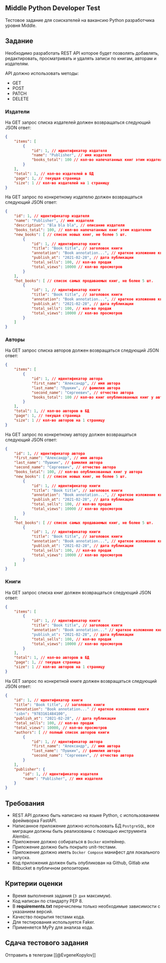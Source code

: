## Middle Python Developer Test

Тестовое задание для соискателей на вакансию Python разработчика уровня Middle.

## Задание

Необходимо разработать REST API которое будет позволять добавлять, редактировать, просматривать и удалять записи по книгам, авторам и издателям.

API должно использовать методы:

-   GET
-   POST
-   PATCH
-   DELETE

### Издатели

На GET запрос списка издателей должен возвращаться следующий JSON ответ:

```json
{
	"items": [
		{
			"id": 1, // идентификатор издателя
			"name": "Publisher", // имя издателя
			"books_total": 100 // кол-во напечатанных книг этим издателем
		}
	],
	"total": 1, // кол-во издателей в БД
	"page": 1, // текущая страница
	"size": 1 // кол-во издателей на 1 страницу
}
```

На GET запрос по конкретному издателю должен возвращаться следующий JSON ответ:

```json
{
	"id": 1, // идентификатор издателя
	"name": "Publisher", // имя издателя
	"description": "Bla bla bla", // описание издателя
	"books_total": 100, // кол-во напечатанных книг этим издателем
	"new_books": [ // список новых книг, не более 5 шт.
		{
			"id": 1, // идентификатор книги
			"title": "Book title", // заголовок книги
			"annotation": "Book annotation...", // краткое изложение книги
			"publish_at": "2021-02-28", // дата публикации
			"total_sells": 100, // кол-во продаж
			"total_views": 10000 // кол-во просмотров
		}
	],
	"hot_books": [ // список самых продаваемых книг, не более 5 шт.
		{
			"id": 1, // идентификатор книги
			"title": "Book title", // заголовок книги
			"annotation": "Book annotation...", // краткое изложение книги
			"publish_at": "2021-02-28", // дата публикации
			"total_sells": 100, // кол-во продаж
			"total_views": 10000 // кол-во просмотров
		}
	]
}
```

### Авторы

На GET запрос списка авторов должен возвращаться следующий JSON ответ:

```json
{
	"items": [
		{
			"id": 1, // идентификатор автора
			"first_name": "Александр", // имя автора
			"last_name": "Пушкин", // фамилия автора
			"second_name": "Сергеевич", // отчество автора
			"books_total": 100 // кол-во книг опубликованных книг у автора
		}
	],
	"total": 1, // кол-во авторов в БД
	"page": 1, // текущая страница
	"size": 1 // кол-во авторов на 1 страницу
}
```

На GET запрос по конкретному автору должен возвращаться следующий JSON ответ:

```json
{
	"id": 1, // идентификатор автора
	"first_name": "Александр", // имя автора
	"last_name": "Пушкин", // фамилия автора
	"second_name": "Сергеевич", // отчество автора
	"books_total": 100, // кол-во опубликованных книг у автора
	"new_books": [ // список новых книг, не более 5 шт.
		{
			"id": 1, // идентификатор книги
			"title": "Book title", // заголовок книги
			"annotation": "Book annotation...", // краткое изложение книги
			"publish_at": "2021-02-28", // дата публикации
			"total_sells": 100, // кол-во продаж
			"total_views": 10000 // кол-во просмотров
		}
	],
	"hot_books": [ // список самых продаваемых книг, не более 5 шт.
		{
			"id": 1, // идентификатор книги
			"title": "Book title", // заголовок книги
			"annotation": "Book annotation...", // краткое изложение книги
			"publish_at": "2021-02-28", // дата публикации
			"total_sells": 100, // кол-во продаж
			"total_views": 10000 // кол-во просмотров
		}
	]
}
```

### Книги

На GET запрос списка книг должен возвращаться следующий JSON ответ:

```json
{
	"items": [
		{
			"id": 1, // идентификатор книги
			"title": "Book title", // заголовок книги
			"annotation": "Book annotation..." // краткое изложение книги
			"publish_at": "2021-02-28", // дата публикации
			"total_sells": 100, // кол-во продаж
			"total_views": 10000 // кол-во просмотров
		}
	],
	"total": 1, // кол-во авторов в БД
	"page": 1, // текущая страница
	"size": 1 // кол-во авторов на 1 страницу
}
```

На GET запрос по конкретной книге должен возвращаться следующий JSON ответ:

```json
{
	"id": 1, // идентификатор книги
	"title": "Book title", // заголовок книги
	"annotation": "Book annotation..." // краткое изложение книги
	"isbn": "9783161484100",
	"publish_at": "2021-02-28", // дата публикации
	"total_sells": 100, // кол-во продаж
	"total_views": 10000, // кол-во просмотров
	"authors": [ // полный список авторов книги
		{
			"id": 1, // идентификатор автора
			"first_name": "Александр", // имя автора
			"last_name": "Пушкин", // фамилия автора
			"second_name": "Сергеевич", // отчество автора
		}
	],
	"publisher": {
		"id": 1, // идентификатор издателя
		"name": "Publisher", // имя издателя
	}
}
```

## Требования

-   REST API должно быть написано на языке Python, с использованием фреймворка FastAPI. 
-   Написанное приложение должно использовать БД `PostgreSQL`, все миграции должны быть реализованы с помощью инструмента Alembic.
-   Приложение должно собираться в `Docker` контейнер.
-   Приложение должно быть покрыто unit-тестами.
-   Приложение должно иметь `Docker Compose` манифест для локального запуска.
-   Код приложения должен быть опубликован на Github, Gitlab или Bitbucket в публичном репозитории.

## Критерии оценки

-   Время выполнения задания (`3 дня` максимум).
-   Код написан по стандарту PEP 8.
-   В **requirements.txt** перечислены только необходимые зависимости с указанием версий.
-   Качество покрытия тестами кода.
-   Для тестирования используется Faker.
-   Применяется MyPy для анализа кода.

## Сдача тестового задания

Отправить в телеграм [[@EvgeneKopylov]]
